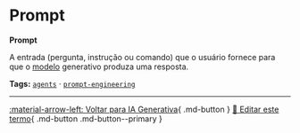 # Prompt

**Prompt**

A entrada (pergunta, instrução ou comando) que o usuário fornece para que o [modelo](../conceitos-fundamentais/modelo.md) generativo produza uma resposta.


**Tags:** [`agents`](../tags.md#agents) · [`prompt-engineering`](../tags.md#prompt-engineering)

---

[:material-arrow-left: Voltar para IA Generativa](index.md){ .md-button }
[📝 Editar este termo](https://github.com/seu-usuario/glossario-ia/edit/main/glossario.yaml){ .md-button .md-button--primary }
